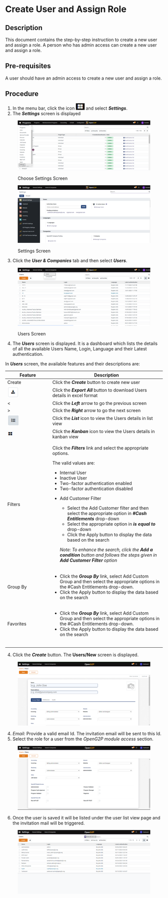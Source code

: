 # Create User and Assign Role

## Description

This document contains the step-by-step instruction to create a new user and assign a role. A person who has admin access can create a new user and assign a role.

## Pre-requisites

A user should have an admin access to create a new user and assign a role.

## Procedure

1. In the menu bar, click the icon ![](../../.gitbook/assets/image.png) and select _**Settings**_.
2. The _**Settings**_ screen is displayed

<figure><img src="../../.gitbook/assets/Create a user.png" alt=""><figcaption><p>Choose Settings Screen</p></figcaption></figure>

<figure><img src="../../.gitbook/assets/Settings screen.png" alt=""><figcaption><p>Settings Screen</p></figcaption></figure>

3. Click the _**User & Companies**_ tab and then select _**Users**_.

<figure><img src="../../.gitbook/assets/Users - Dashboard.png" alt=""><figcaption><p>Users Screen</p></figcaption></figure>

4. The _**Users**_ screen is displayed. It is a dashboard which lists the details of all the available Users Name, Login, Language and their Latest authentication.

In _**Users**_ screen, the available features and their descriptions are:

<table><thead><tr><th width="130">Feature</th><th>Description</th></tr></thead><tbody><tr><td>Create</td><td>Click the <em><strong>Create</strong></em> button to create new user</td></tr><tr><td><img src="../../.gitbook/assets/image (1).png" alt="" data-size="original"></td><td>Click the <em><strong>Export All</strong></em> button to download Users details in excel format</td></tr><tr><td>&#x3C;</td><td>Click the <em><strong>Left</strong></em> arrow to go the previous screen</td></tr><tr><td>></td><td>Click the <em><strong>Right</strong></em> arrow to go the next screen</td></tr><tr><td><img src="../../.gitbook/assets/image (5).png" alt="" data-size="original"></td><td>Click the <em><strong>List</strong></em> icon to view the Users details in list view</td></tr><tr><td><img src="../../.gitbook/assets/image (6).png" alt="" data-size="original"></td><td>Click the <em><strong>Kanban</strong></em> icon to view the Users details in kanban view</td></tr><tr><td>Filters</td><td><p>Click the <em><strong>Filters</strong></em> link and select the appropriate options. </p><p>The valid values are: </p><ul><li>Internal User</li><li>Inactive User </li><li>Two-factor authentication enabled</li><li>Two-factor authentication disabled</li><li><p>Add Customer Filter</p><ul><li>Select the Add Customer filter and then select the appropriate option in <em><strong>#Cash Entitlements</strong></em> drop-down</li><li>Select the appropriate option in <em><strong>is equal to</strong></em> drop-down</li><li>Click the Apply button to display the data based on the search</li></ul><p><em>Note: To enhance the search, click the <strong>Add a condition</strong> button and follows the steps given in <strong>Add Customer Filter</strong> option</em></p></li></ul></td></tr><tr><td>Group By</td><td><ul><li>Click the <em><strong>Group By</strong></em> link, select Add Custom Group and then select the appropriate options in the #Cash Entitlements drop-down.</li><li>Click the Apply button to display the data based on the search</li></ul></td></tr><tr><td>Favorites</td><td><ul><li>Click the <em><strong>Group By</strong></em> link, select Add Custom Group and then select the appropriate options in the #Cash Entitlements drop-down.</li><li>Click the Apply button to display the data based on the search</li></ul></td></tr><tr><td></td><td></td></tr><tr><td></td><td></td></tr><tr><td></td><td></td></tr></tbody></table>



4. Click the _**Create**_ button. The **Users/New** screen is displayed.

<figure><img src="../../.gitbook/assets/user-creation-page.png" alt=""><figcaption></figcaption></figure>

4. _Email:_ Provide a valid email Id. The invitation email will be sent to this Id.
5. Select the role for a user from the _OpenG2P module access_ section.

<figure><img src="../../.gitbook/assets/openg2p-module-access.png" alt=""><figcaption></figcaption></figure>

6. Once the user is saved it will be listed under the user list view page and the invitation mail will be triggered.

<figure><img src="../../.gitbook/assets/user-list-view-page.png" alt=""><figcaption></figcaption></figure>
